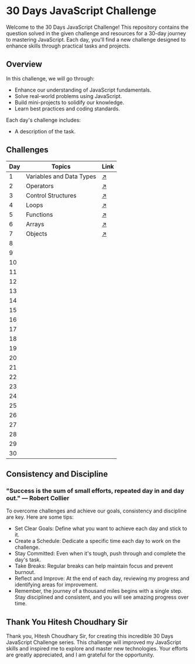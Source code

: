 # 30 Days JavaScript Challenge

Welcome to the 30 Days JavaScript Challenge! This repository contains the question solved in the given challenge and resources for a 30-day journey to mastering JavaScript. Each day, you'll find a new challenge designed to enhance skills through practical tasks and projects.

## Overview

In this challenge, we will go through:
- Enhance our understanding of JavaScript fundamentals.
- Solve real-world problems using JavaScript.
- Build mini-projects to solidify our knowledge.
- Learn best practices and coding standards.

Each day's challenge includes:
- A description of the task.

## Challenges

| Day   | Topics                  | Link                                                                                                                                    |
| ---   | ----------------------- |  --------------------------------                                                                                                       |
| 1     | Variables and Data Types|  [↗️](https://github.com/Mohit-Kucheriya/30Days_Javascript_Challenge_/blob/3f9976fb89084f3bb269a41d59343b7aa9dae3b6/Day1/script.js)    |
| 2     |  Operators              |  [↗️](https://github.com/Mohit-Kucheriya/30Days_JavaScript_Challenge_/blob/c245e3f2f6b2600f948bc8ab286f5d44205af39a/Day2/script.js)    |  
| 3     |  Control Structures     |  [↗️]( https://github.com/Mohit-Kucheriya/30Days_JavaScript_Challenge_/blob/5ad293841307373aa3dca0ceab168addf630aa7e/Day3/script.js )  |
| 4     | Loops                   |  [↗️]( https://github.com/Mohit-Kucheriya/30Days_JavaScript_Challenge_/blob/09153f0e7f03f177d56fb27936d934cd6131f622/Day4/script.js )  |
| 5     | Functions               |  [↗️](https://github.com/Mohit-Kucheriya/30Days_JavaScript_Challenge_/blob/a57beb95c02ea93cc33a3ff9bfc05168c51d83fa/Day5/script.js)    |
| 6     | Arrays                  |  [↗️](https://github.com/Mohit-Kucheriya/30Days_JavaScript_Challenge_/blob/49374daadd8d335689e742e0ee56db3c12ca60bb/Day6/script.js)    |
| 7     | Objects                 |  [↗️](https://github.com/Mohit-Kucheriya/30Days_JavaScript_Challenge_/blob/8ee05658633ff4de7ab48f91c34624d1879101d8/Day7/script.js)    |
| 8     |                         |                                    |
| 9     |                         |                                    |
| 10    |                         |                                    |
| 11    |                         |                                    |
| 12    |                         |                                    |
| 13    |                         |                                    |
| 14    |                         |                                    |
| 15    |                         |                                    |
| 16    |                         |                                    |
| 17    |                         |                                    |
| 18    |                         |                                    |
| 19    |                         |                                    |
| 20    |                         |                                    |
| 21    |                         |                                    |
| 22    |                         |                                    |
| 23    |                         |                                    |
| 24    |                         |                                    |
| 25    |                         |                                    |
| 26    |                         |                                    |
| 27    |                         |                                    |
| 28    |                         |                                    |
| 29    |                         |                                    |
| 30    |                         |                                    |


## Consistency and Discipline
### "Success is the sum of small efforts, repeated day in and day out." — Robert Collier

To overcome challenges and achieve our goals, consistency and discipline are key. Here are some tips:

- Set Clear Goals: Define what you want to achieve each day and stick to it.
- Create a Schedule: Dedicate a specific time each day to work on the challenge.
- Stay Committed: Even when it's tough, push through and complete the day's task.
- Take Breaks: Regular breaks can help maintain focus and prevent burnout.
- Reflect and Improve: At the end of each day, reviewing my progress and identifying areas for improvement.
- Remember, the journey of a thousand miles begins with a single step. Stay disciplined and consistent, and you will see amazing progress over time.


## Thank You Hitesh Choudhary Sir

Thank you, Hitesh Choudhary Sir, for creating this incredible 30 Days JavaScript Challenge series. This challenge will improved my JavaScript skills and inspired me to explore and master new technologies. Your efforts are greatly appreciated, and I am grateful for the opportunity.

